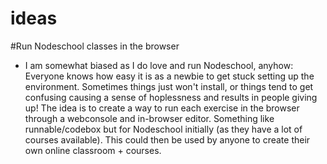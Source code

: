 ideas
=====

#Run Nodeschool classes in the browser
* I am somewhat biased as I do love and run Nodeschool, anyhow: Everyone knows how easy it is as a newbie to get stuck setting up the environment. Sometimes things just won't install, or things tend to get confusing causing a sense of hoplessness and results in people giving up! The idea is to create a way to run each exercise in the browser through a webconsole and in-browser editor. Something like runnable/codebox but for Nodeschool initially (as they have a lot of courses available). This could then be used by anyone to create their own online classroom + courses.
